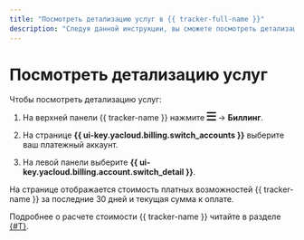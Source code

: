 ```yaml
---
title: "Посмотреть детализацию услуг в {{ tracker-full-name }}"
description: "Следуя данной инструкции, вы сможете посмотреть детализацию услуг." 
---
```


# Посмотреть детализацию услуг

Чтобы посмотреть детализацию услуг:

1. На верхней панели {{ tracker-name }} нажмите ![](../_assets/tracker/tracker-burger.png) → **Биллинг**.

1. На странице **{{ ui-key.yacloud.billing.switch_accounts }}** выберите ваш платежный аккаунт.  

1. На левой панели выберите **{{ ui-key.yacloud.billing.account.switch_detail }}**.
 
На странице отображается стоимость платных возможностей {{ tracker-name }} за последние 30 дней	и текущая сумма к оплате.

Подробнее о расчете стоимости {{ tracker-name }} читайте в разделе [{#T}](pricing.md#sec_calculate).